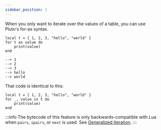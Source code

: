 ```yaml
---
sidebar_position: 1
---
```

When you only want to iterate over the values of a table, you can use Pluto's for-as syntax.
```pluto showLineNumbers title="New Code"
local t = { 1, 2, 3, "hello", "world" }
for t as value do
    print(value)
end

--> 1
--> 2
--> 3
--> hello
--> world
```
That code is identical to this:
```pluto showLineNumbers title="Old Code"
local t = { 1, 2, 3, "hello", "world" }
for _, value in t do
    print(value)
end
```

:::info
The bytecode of this feature is only backwards-compatible with Lua when `pairs`, `ipairs`, or `next` is used. See [Generalized Iteration](<../QoL Improvements/Generalized Iteration.md>).
:::